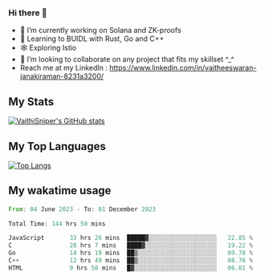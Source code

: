 ### Hi there 👋

- 🔭 I’m currently working on Solana and ZK-proofs
- 📖 Learning to BUIDL with Rust, Go and C++
- 🕸️ Exploring Istio
- 👯 I’m looking to collaborate on any project that fits my skillset ^_^
- Reach me at my LinkedIn : https://www.linkedin.com/in/vaitheeswaran-janakiraman-8231a3200/

## My Stats
[![VaithiSniper's GitHub stats](https://github-readme-stats.vercel.app/api?username=VaithiSniper&hide=stars&theme=radical)](https://github.com/anuraghazra/github-readme-stats)

## My Top Languages

[![Top Langs](https://github-readme-stats.vercel.app/api/top-langs/?username=VaithiSniper&layout=compact)](https://github.com/anuraghazra/github-readme-stats)

## My wakatime usage

<!--START_SECTION:waka-->

```rust
From: 04 June 2023 - To: 01 December 2023

Total Time: 144 hrs 50 mins

JavaScript       33 hrs 26 mins  █████▓░░░░░░░░░░░░░░░░░░░   22.85 %
C                28 hrs 7 mins   ████▓░░░░░░░░░░░░░░░░░░░░   19.22 %
Go               14 hrs 19 mins  ██▒░░░░░░░░░░░░░░░░░░░░░░   09.78 %
C++              12 hrs 49 mins  ██▒░░░░░░░░░░░░░░░░░░░░░░   08.76 %
HTML             9 hrs 58 mins   █▓░░░░░░░░░░░░░░░░░░░░░░░   06.81 %
```

<!--END_SECTION:waka-->
